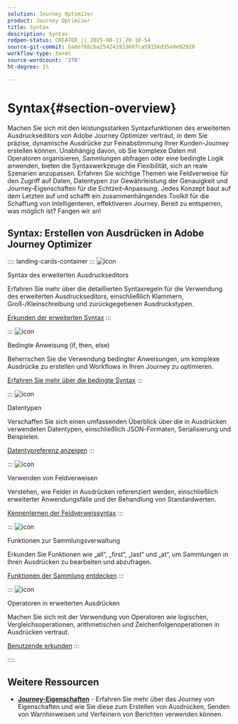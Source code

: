```yaml
---
solution: Journey Optimizer
product: Journey Optimizer
title: Syntax
description: Syntax
redpen-status: CREATED_||_2025-08-11_20-10-54
source-git-commit: 5a8ef88cba254241933607ca59156d35e0e92926
workflow-type: tm+mt
source-wordcount: '270'
ht-degree: 1%

---
```



# Syntax{#section-overview}

Machen Sie sich mit den leistungsstarken Syntaxfunktionen des erweiterten Ausdruckseditors von Adobe Journey Optimizer vertraut, in dem Sie präzise, dynamische Ausdrücke zur Feinabstimmung Ihrer Kunden-Journey erstellen können. Unabhängig davon, ob Sie komplexe Daten mit Operatoren organisieren, Sammlungen abfragen oder eine bedingte Logik anwenden, bieten die Syntaxwerkzeuge die Flexibilität, sich an reale Szenarien anzupassen. Erfahren Sie wichtige Themen wie Feldverweise für den Zugriff auf Daten, Datentypen zur Gewährleistung der Genauigkeit und Journey-Eigenschaften für die Echtzeit-Anpassung. Jedes Konzept baut auf dem Letzten auf und schafft ein zusammenhängendes Toolkit für die Schaffung von intelligenteren, effektiveren Journey. Bereit zu entsperren, was möglich ist? Fangen wir an!

## Syntax: Erstellen von Ausdrücken in Adobe Journey Optimizer

:::: landing-cards-container
:::
![icon](https://cdn.experienceleague.adobe.com/icons/code-branch.svg)

Syntax des erweiterten Ausdruckseditors

Erfahren Sie mehr über die detaillierten Syntaxregeln für die Verwendung des erweiterten Ausdruckseditors, einschließlich Klammern, Groß-/Kleinschreibung und zurückgegebenen Ausdruckstypen.

[Erkunden der erweiterten Syntax](../using/building-journeys/expression/generalities.md)
:::

:::
![icon](https://cdn.experienceleague.adobe.com/icons/list-check.svg)

Bedingte Anweisung (if, then, else)

Beherrschen Sie die Verwendung bedingter Anweisungen, um komplexe Ausdrücke zu erstellen und Workflows in Ihren Journey zu optimieren.

[Erfahren Sie mehr über die bedingte Syntax](../using/building-journeys/expression/conditional-instruction.md)
:::

:::
![icon](https://cdn.experienceleague.adobe.com/icons/book.svg)

Datentypen

Verschaffen Sie sich einen umfassenden Überblick über die in Ausdrücken verwendeten Datentypen, einschließlich JSON-Formaten, Serialisierung und Beispielen.

[Datentypreferenz anzeigen](../using/building-journeys/expression/data-types.md)
:::

:::
![icon](https://cdn.experienceleague.adobe.com/icons/code-branch.svg)

Verwenden von Feldverweisen

Verstehen, wie Felder in Ausdrücken referenziert werden, einschließlich erweiterter Anwendungsfälle und der Behandlung von Standardwerten.

[Kennenlernen der Feldverweissyntax](../using/building-journeys/expression/field-references.md)
:::

:::
![icon](https://cdn.experienceleague.adobe.com/icons/gear.svg)

Funktionen zur Sammlungsverwaltung

Erkunden Sie Funktionen wie „all“, „first“, „last“ und „at“, um Sammlungen in Ihren Ausdrücken zu bearbeiten und abzufragen.

[Funktionen der Sammlung entdecken](../using/building-journeys/expression/collection-management-functions.md)
:::

:::
![icon](https://cdn.experienceleague.adobe.com/icons/screwdriver-wrench.svg)

Operatoren in erweiterten Ausdrücken

Machen Sie sich mit der Verwendung von Operatoren wie logischen, Vergleichsoperationen, arithmetischen und Zeichenfolgenoperationen in Ausdrücken vertraut.

[Benutzende erkunden](../using/building-journeys/expression/operators.md)
:::

::::


## Weitere Ressourcen

- **[Journey-Eigenschaften](../using/building-journeys/expression/journey-properties.md)** - Erfahren Sie mehr über das Journey von Eigenschaften und wie Sie diese zum Erstellen von Ausdrücken, Senden von Warnhinweisen und Verfeinern von Berichten verwenden können.
